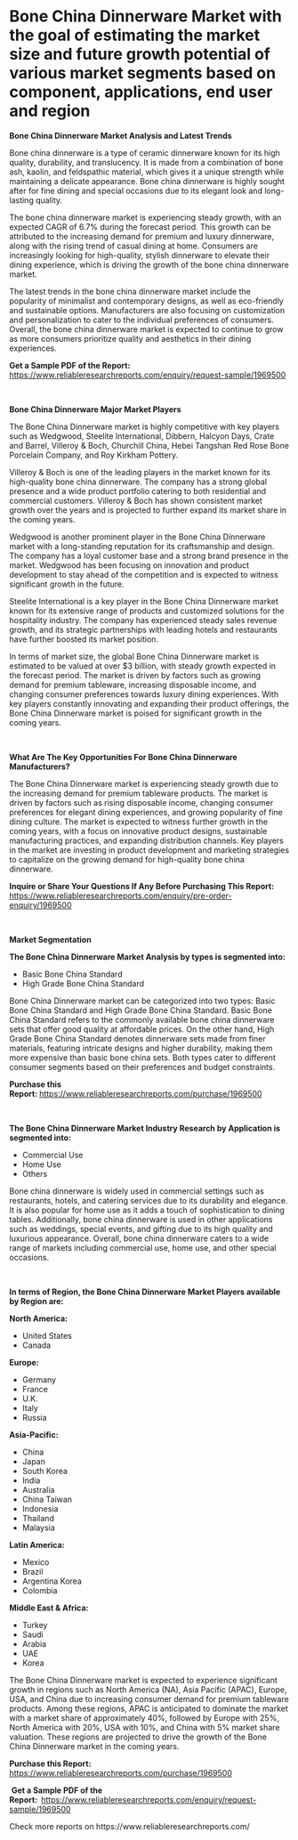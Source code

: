 <p><h1>Bone China Dinnerware Market with the goal of estimating the market size and future growth potential of various market segments based on component, applications, end user and region</h1></p><p><strong>Bone China Dinnerware Market Analysis and Latest Trends</strong></p>
<p><p>Bone china dinnerware is a type of ceramic dinnerware known for its high quality, durability, and translucency. It is made from a combination of bone ash, kaolin, and feldspathic material, which gives it a unique strength while maintaining a delicate appearance. Bone china dinnerware is highly sought after for fine dining and special occasions due to its elegant look and long-lasting quality.</p><p>The bone china dinnerware market is experiencing steady growth, with an expected CAGR of 6.7% during the forecast period. This growth can be attributed to the increasing demand for premium and luxury dinnerware, along with the rising trend of casual dining at home. Consumers are increasingly looking for high-quality, stylish dinnerware to elevate their dining experience, which is driving the growth of the bone china dinnerware market.</p><p>The latest trends in the bone china dinnerware market include the popularity of minimalist and contemporary designs, as well as eco-friendly and sustainable options. Manufacturers are also focusing on customization and personalization to cater to the individual preferences of consumers. Overall, the bone china dinnerware market is expected to continue to grow as more consumers prioritize quality and aesthetics in their dining experiences.</p></p>
<p><strong>Get a Sample PDF of the Report:&nbsp;</strong> <a href="https://www.reliableresearchreports.com/enquiry/request-sample/1969500">https://www.reliableresearchreports.com/enquiry/request-sample/1969500</a></p>
<p>&nbsp;</p>
<p><strong>Bone China Dinnerware Major Market Players</strong></p>
<p><p>The Bone China Dinnerware market is highly competitive with key players such as Wedgwood, Steelite International, Dibbern, Halcyon Days, Crate and Barrel, Villeroy & Boch, Churchill China, Hebei Tangshan Red Rose Bone Porcelain Company, and Roy Kirkham Pottery. </p><p>Villeroy & Boch is one of the leading players in the market known for its high-quality bone china dinnerware. The company has a strong global presence and a wide product portfolio catering to both residential and commercial customers. Villeroy & Boch has shown consistent market growth over the years and is projected to further expand its market share in the coming years.</p><p>Wedgwood is another prominent player in the Bone China Dinnerware market with a long-standing reputation for its craftsmanship and design. The company has a loyal customer base and a strong brand presence in the market. Wedgwood has been focusing on innovation and product development to stay ahead of the competition and is expected to witness significant growth in the future.</p><p>Steelite International is a key player in the Bone China Dinnerware market known for its extensive range of products and customized solutions for the hospitality industry. The company has experienced steady sales revenue growth, and its strategic partnerships with leading hotels and restaurants have further boosted its market position.</p><p>In terms of market size, the global Bone China Dinnerware market is estimated to be valued at over $3 billion, with steady growth expected in the forecast period. The market is driven by factors such as growing demand for premium tableware, increasing disposable income, and changing consumer preferences towards luxury dining experiences. With key players constantly innovating and expanding their product offerings, the Bone China Dinnerware market is poised for significant growth in the coming years.</p></p>
<p>&nbsp;</p>
<p><strong>What Are The Key Opportunities For Bone China Dinnerware Manufacturers?</strong></p>
<p><p>The Bone China Dinnerware market is experiencing steady growth due to the increasing demand for premium tableware products. The market is driven by factors such as rising disposable income, changing consumer preferences for elegant dining experiences, and growing popularity of fine dining culture. The market is expected to witness further growth in the coming years, with a focus on innovative product designs, sustainable manufacturing practices, and expanding distribution channels. Key players in the market are investing in product development and marketing strategies to capitalize on the growing demand for high-quality bone china dinnerware.</p></p>
<p><strong>Inquire or Share Your Questions If Any Before Purchasing This Report:</strong> <a href="https://www.reliableresearchreports.com/enquiry/pre-order-enquiry/1969500">https://www.reliableresearchreports.com/enquiry/pre-order-enquiry/1969500</a></p>
<p>&nbsp;</p>
<p><strong>Market Segmentation</strong></p>
<p><strong>The Bone China Dinnerware Market Analysis by types is segmented into:</strong></p>
<p><ul><li>Basic Bone China Standard</li><li>High Grade Bone China Standard</li></ul></p>
<p><p>Bone China Dinnerware market can be categorized into two types: Basic Bone China Standard and High Grade Bone China Standard. Basic Bone China Standard refers to the commonly available bone china dinnerware sets that offer good quality at affordable prices. On the other hand, High Grade Bone China Standard denotes dinnerware sets made from finer materials, featuring intricate designs and higher durability, making them more expensive than basic bone china sets. Both types cater to different consumer segments based on their preferences and budget constraints.</p></p>
<p><strong>Purchase this Report:&nbsp;</strong><a href="https://www.reliableresearchreports.com/purchase/1969500">https://www.reliableresearchreports.com/purchase/1969500</a></p>
<p>&nbsp;</p>
<p><strong>The Bone China Dinnerware Market Industry Research by Application is segmented into:</strong></p>
<p><ul><li>Commercial Use</li><li>Home Use</li><li>Others</li></ul></p>
<p><p>Bone china dinnerware is widely used in commercial settings such as restaurants, hotels, and catering services due to its durability and elegance. It is also popular for home use as it adds a touch of sophistication to dining tables. Additionally, bone china dinnerware is used in other applications such as weddings, special events, and gifting due to its high quality and luxurious appearance. Overall, bone china dinnerware caters to a wide range of markets including commercial use, home use, and other special occasions.</p></p>
<p>&nbsp;</p>
<p><strong>In terms of Region, the Bone China Dinnerware Market Players available by Region are:</strong></p>
<p>
    <p> <strong> North America: </strong>
        <ul>
            <li>United States</li>
            <li>Canada</li>
        </ul>
        </p> 
    <p> <strong> Europe: </strong>
        <ul>
            <li>Germany</li>
            <li>France</li>
            <li>U.K.</li>
            <li>Italy</li>
            <li>Russia</li>
        </ul>
        </p> 
    <p> <strong> Asia-Pacific: </strong>
        <ul>
            <li>China</li>
            <li>Japan</li>
            <li>South Korea</li>
            <li>India</li>
            <li>Australia</li>
            <li>China Taiwan</li>
            <li>Indonesia</li>
            <li>Thailand</li>
            <li>Malaysia</li>
        </ul>
        </p> 
    <p> <strong> Latin America: </strong>
        <ul>
            <li>Mexico</li>
            <li>Brazil</li>
            <li>Argentina Korea</li>
            <li>Colombia</li>
        </ul>
        </p> 
    <p> <strong> Middle East & Africa: </strong>
        <ul>
            <li>Turkey</li>
            <li>Saudi</li>
            <li>Arabia</li>
            <li>UAE</li>
            <li>Korea</li>
        </ul>
    </p>
    </p>
<p><p>The Bone China Dinnerware market is expected to experience significant growth in regions such as North America (NA), Asia Pacific (APAC), Europe, USA, and China due to increasing consumer demand for premium tableware products. Among these regions, APAC is anticipated to dominate the market with a market share of approximately 40%, followed by Europe with 25%, North America with 20%, USA with 10%, and China with 5% market share valuation. These regions are projected to drive the growth of the Bone China Dinnerware market in the coming years.</p></p>
<p><strong>Purchase this Report: </strong><a href="https://www.reliableresearchreports.com/purchase/1969500">https://www.reliableresearchreports.com/purchase/1969500</a></p>
<p>&nbsp;<strong>Get a Sample PDF of the Report:&nbsp;&nbsp;</strong><a href="https://www.reliableresearchreports.com/enquiry/request-sample/1969500">https://www.reliableresearchreports.com/enquiry/request-sample/1969500</a></p>
<p><strong></strong></p>
<p>Check more reports on https://www.reliableresearchreports.com/</p>